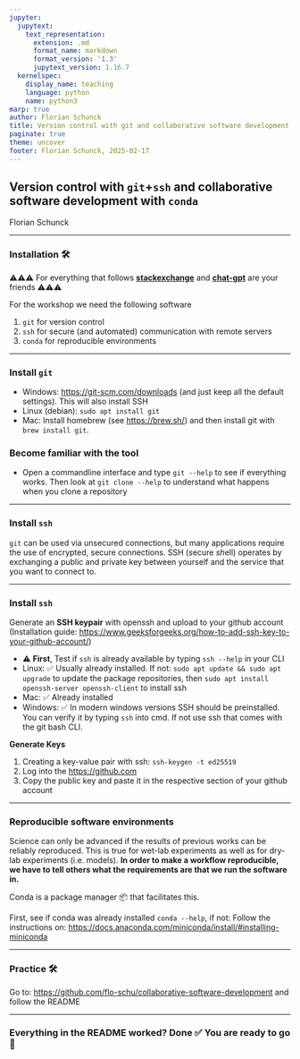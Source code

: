 ```yaml
---
jupyter:
  jupytext:
    text_representation:
      extension: .md
      format_name: markdown
      format_version: '1.3'
      jupytext_version: 1.16.7
  kernelspec:
    display_name: teaching
    language: python
    name: python3
marp: true
author: Florian Schunck
title: Version control with git and collaborative software development
paginate: true
theme: uncover
footer: Florian Schunck, 2025-02-17
---
```


## **Version control** with `git`+`ssh` and **collaborative software development** with `conda`

Florian Schunck


---
### Installation 🛠️

⚠⚠⚠
For everything that follows [**stackexchange**](https://stackexchange.com) and [**chat-gpt**](https://librechat.uni-osnabrueck.de) are your friends 
⚠⚠⚠

For the workshop we need the following software

1. `git` for version control
2. `ssh` for secure (and automated) communication with remote servers
3. `conda` for reproducible environments

---
<style scoped>
section {
  font-size: 18pt;
}
</style>

### Install `git`

+ Windows: https://git-scm.com/downloads (and just keep all the default settings). This will also install SSH
+ Linux (debian): `sudo apt install git`
+ Mac: Install homebrew (see https://brew.sh/) and then install git with `brew install git`.

### Become familiar with the tool

+ Open a commandline interface and type `git --help` to see if everything works. Then look at `git clone --help` to understand what happens when you clone a repository


---
<style scoped>
  section {
    font-size: 18pt;
}
</style>
### Install `ssh`

`git` can be used via unsecured connections, but many applications require the use of encrypted, secure connections. SSH (*s*ecure *sh*ell) operates by exchanging a public and private key between yourself and the service that you want to connect to.


---
<style scoped>
  section {
    font-size: 18pt;
}
</style>
### Install `ssh`

Generate an **SSH keypair** with openssh and upload to your github account (Installation guide: https://www.geeksforgeeks.org/how-to-add-ssh-key-to-your-github-account/)

+ ⚠ **First**, Test if `ssh` is already available by typing `ssh --help` in your CLI 
+ Linux: ✅ Usually already installed. If not: `sudo apt update && sudo apt upgrade` to update the package repositories, then `sudo apt install openssh-server openssh-client` to install ssh
+ Mac: ✅ Already installed
+ Windows: ✅ In modern windows versions SSH should be preinstalled. You can verify it by typing `ssh` into cmd. If not use ssh that comes with the git bash CLI.

**Generate Keys**

1. Creating a key-value pair with ssh: `ssh-keygen -t ed25519`
2. Log into the https://github.com
3. Copy the public key and paste it in the respective section of your github account


---
### **Reproducible** software environments

<style scoped>
section {
  font-size: 18pt;
}
</style>

Science can only be advanced if the results of previous works can be reliably reproduced. This is true for wet-lab experiments as well as for dry-lab experiments (i.e. models). **In order to make a workflow reproducible, we have to tell others what the requirements are that we run the software in.**

Conda is a package manager 📦 that facilitates this.

First, see if conda was already installed `conda --help`, if not: Follow the instructions on: https://docs.anaconda.com/miniconda/install/#installing-miniconda


---
### Practice 🛠️

Go to: https://github.com/flo-schu/collaborative-software-development and follow the README


---
### Everything in the README worked? Done ✅ You are ready to go 🚀